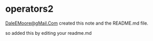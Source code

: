 operators2
==========

DaleEMoore@gMail.Com created this note and the README.md file.

so added this by editing your readme.md

